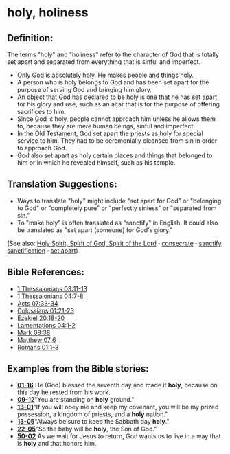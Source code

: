# holy, holiness #

## Definition: ##

The terms "holy" and "holiness" refer to the character of God that is totally set apart and separated from everything that is sinful and imperfect.

* Only God is absolutely holy. He makes people and things holy.
* A person who is holy belongs to God and has been set apart for the purpose of serving God and bringing him glory.
* An object that God has declared to be holy is one that he has set apart for his glory and use, such as an altar that is for the purpose of offering sacrifices to him.
* Since God is holy, people cannot approach him unless he allows them to, because they are mere human beings, sinful and imperfect.
* In the Old Testament, God set apart the priests as holy for special service to him. They had to be ceremonially cleansed from sin in order to approach God.
* God also set apart as holy certain places and things that belonged to him or in which he revealed himself, such as  his temple.

## Translation Suggestions: ##

* Ways to translate "holy" might include "set apart for God" or "belonging to God" or "completely pure" or "perfectly sinless" or "separated from sin."
* To "make holy" is often translated as "sanctify" in English. It could also be translated as "set apart (someone) for God's glory."

(See also: [Holy Spirit, Spirit of God, Spirit of the Lord](../kt/holyspirit.md) **·** [consecrate](../kt/consecrate.md) **·** [sanctify, sanctification](../kt/sanctify.md) **·** [set apart](../kt/setapart.md))

## Bible References: ##

* [1 Thessalonians 03:11-13](https://door43.org/en/bible/notes/1th/03/11)
* [1 Thessalonians 04:7-8](https://door43.org/en/bible/notes/1th/04/07)
* [Acts 07:33-34](https://door43.org/en/bible/notes/act/07/33)
* [Colossians 01:21-23](https://door43.org/en/bible/notes/col/01/21)
* [Ezekiel 20:18-20](https://door43.org/en/bible/notes/ezk/20/18)
* [Lamentations 04:1-2](https://door43.org/en/bible/notes/lam/04/01)
* [Mark 08:38](https://door43.org/en/bible/notes/mrk/08/38)
* [Matthew 07:6](https://door43.org/en/bible/notes/mat/07/06)
* [Romans 01:1-3](https://door43.org/en/bible/notes/rom/01/01)

## Examples from the Bible stories: ##

* __[01-16](https://door43.org/en/obs/notes/frames/01-16)__ He (God) blessed the seventh day and made it __holy__, because on this day he rested from his work.
* __[09-12](https://door43.org/en/obs/notes/frames/09-12)__"You are standing on __holy__  ground."
* __[13-01](https://door43.org/en/obs/notes/frames/13-01)__"If you will obey me and keep my covenant, you will be my prized possession, a kingdom of priests, and a __holy__  nation."
* __[13-05](https://door43.org/en/obs/notes/frames/13-05)__"Always be sure to keep the Sabbath day __holy__."
* __[22-05](https://door43.org/en/obs/notes/frames/22-05)__"So the baby will be __holy__, the Son of God."
* __[50-02](https://door43.org/en/obs/notes/frames/50-02)__ As we wait for Jesus to return, God wants us to live in a way that is __holy__  and that honors him.


